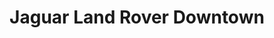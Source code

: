 ---
title: "Jaguar Land Rover Downtown"
url: /salt-lake-city/jaguar-land-rover-downtown/
shop: car
---